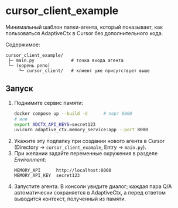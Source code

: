 # cursor_client_example

Минимальный шаблон папки-агента, который показывает, как пользоваться
AdaptiveCtx в Cursor без дополнительного кода.

Содержимое:
```
cursor_client_example/
 ├─ main.py              # точка входа агента
 └─ (корень репо)
     └─ cursor_client/   # клиент уже присутствует выше
```

Запуск
------
1. Поднимите сервис памяти:
   ```bash
   docker compose up --build -d      # порт 8000
   # или
   export ADCTX_API_KEYS=secret123
   uvicorn adaptive_ctx.memory_service:app --port 8000
   ```
2. Укажите эту подпапку при создании нового агента в Cursor
   (Directory → `cursor_client_example`, Entry → `main.py`).
3. При желании задайте переменные окружения в разделе *Environment*:
   ```
   MEMORY_API      http://localhost:8000
   MEMORY_API_KEY  secret123
   ```
4. Запустите агента. В консоли увидите диалог; каждая пара Q/A
   автоматически сохраняется в AdaptiveCtx, а перед ответом выводится
   контекст, полученный из памяти.